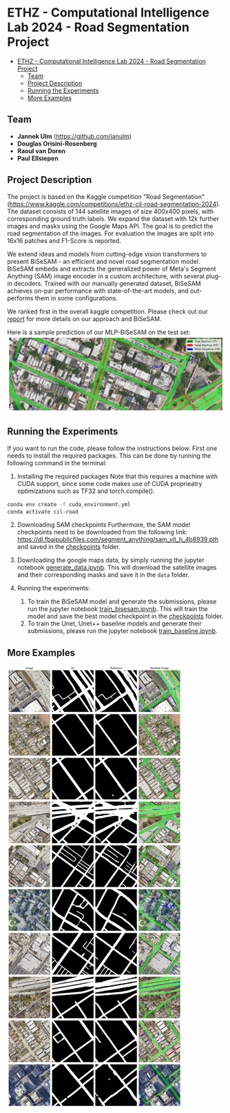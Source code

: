 # ETHZ - Computational Intelligence Lab 2024 - Road Segmentation Project




- [ETHZ - Computational Intelligence Lab 2024 - Road Segmentation Project](#ethz---computational-intelligence-lab-2024---road-segmentation-project)
  - [Team](#team)
  - [Project Description](#project-description)
  - [Running the Experiments](#running-the-experiments)
  - [More Examples](#more-examples) 
## Team 
-  **Jannek Ulm** (https://github.com/janulm)
-  **Douglas Orisini-Rosenberg** 
- **Raoul van Doren** 
- **Paul Ellsiepen**

## Project Description

The project is based on the Kaggle competition "Road Segmentation" (https://www.kaggle.com/competitions/ethz-cil-road-segmentation-2024). The dataset consists of 144 satellite images of size 400x400 pixels, with corresponding ground truth labels. We expand the dataset with 12k further images and masks using the Google Maps API. The goal is to predict the road segmentation of the images. For evaluation the images are split into 16x16 patches and F1-Score is reported. 

We extend ideas and models from cutting-edge vision transformers to present BiSeSAM - an efficient and novel road segmentation model. BiSeSAM embeds and extracts the generalized power of Meta's Segment Anything (SAM) image encoder in a custom architecture, with several plug-in decoders. Trained with our manually generated dataset, BiSeSAM achieves on-par performance with state-of-the-art models, and out-performs them in some configurations. 

We ranked first in the overall kaggle competition. Please check out our [report](BiSeSAM.pdf) for more details on our approach and BiSeSAM.

Here is a sample prediction of our MLP-BiSeSAM on the test set:
![sample_prediction](qualitative_example.png)

## Running the Experiments 

If you want to run the code, please follow the instructions below. First one needs to install the required packages. This can be done by running the following command in the terminal:

1.  Installing the required packages
Note that this requires a machine with CUDA support, since some code makes use of CUDA proprieatry optimizations such as TF32 and torch.compile(). 

```bash
conda env create -f cuda_environment.yml
conda activate cil-road
```

2. Downloading SAM checkpoints
Furthermore, the SAM model checkpoints need to be downloaded from the following link: https://dl.fbaipublicfiles.com/segment_anything/sam_vit_h_4b8939.pth and saved in the [checkpoints](custom_segment_anything/model_checkpoints) folder.

1. Downloading the google maps data, by simply running the jupyter notebook [generate_data.ipynb](data/generate_data.ipynb). This will download the satellite images and their corresponding masks and save it in the `data` folder.

2. Running the experiments:
   1. To train the BiSeSAM model and generate the submissions, please run the jupyter notebook [train_bisesam.ipynb](train_bisesam.ipynb). This will train the model and save the best model checkpoint in the [checkpoints](custom_segment_anything/model_checkpoints/finetuned/) folder.    
   2. To train the Unet, Unet++ baseline models and generate their submissions, please run the jupyter notebook [train_baseline.ipynb](train_baseline.ipynb).


## More Examples

![few_samples](few_examples_image_mask.png)




